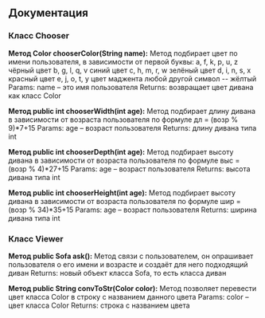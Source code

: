 ## **Документация**

### **Класс Chooser**

**Метод Color chooserColor(String name):**
Метод подбирает цвет по имени пользователя, в зависимости от первой буквы: a, f, k, p, u, z чёрный цвет b, g, l, q, v синий цвет c, h, m, r, w зелёный цвет d, i, n, s, x красный цвет e, j, o, t, y цвет маджента любой другой символ -- жёлтый
Params:
name – это имя пользователя
Returns:
возвращает цвет дивана как класс Color

**Метод public int chooserWidth(int age):**
Метод подбирает длину дивана в зависимости от возраста пользователя по формуле дл = (возр % 9)*7+15
Params:
age – возраст пользователя
Returns:
длину дивана типа int

**Метод public int chooserDepth(int age):**
Метод подбирает высоту дивана в зависимости от возраста пользователя по формуле выс = (возр % 4)*27+15
Params:
age – возраст пользователя
Returns:
высота дивана типа int

**Метод public int chooserHeight(int age):**
Метод подбирает высоту дивана в зависимости от возраста пользователя по формуле шир = (возр % 34)*35+15
Params:
age – возраст пользователя
Returns:
ширина дивана типа int

### **Класс Viewer**

**Метод public Sofa ask():**
Метод связи с пользователем, он опрашивает пользователя о его имени и возрасте и создаёт для него подходящий диван
Returns:
новый объект класса Sofa, то есть класса диван

**Метод public String convToStr(Color color):**
Метод позволяет перевести цвет класса Color в строку с названием данного цвета
Params:
color – цвет класса Color
Returns:
строка с названием цвета